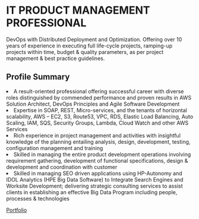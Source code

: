 <h1><b>IT PRODUCT MANAGEMENT PROFESSIONAL</b></h1>
<p>DevOps with Distributed Deployment and Optimization.
Offering over 10 years of experience in executing full life-cycle projects, ramping-up projects within time, budget & quality parameters, as per project management & best practice guidelines.</p>


<h2>Profile Summary</h2>
<li>A result-oriented professional offering successful career with diverse roles distinguished by commended performance and proven results in AWS Solution Architect, DevOps Principles and Agile Software Development</li>
<li>Expertise in SOAP, REST, Micro-services, and the tenants of horizontal scalability, AWS – EC2, S3, Route53, VPC, RDS, Elastic Load Balancing, Auto Scaling, IAM, SQS, Security Groups, Lambda, Cloud Watch and other AWS Services</li>
<li>Rich experience in project management and activities with insightful knowledge of the planning entailing analysis, design, development, testing, configuration management and training</li>
<li>Skilled in managing the entire product development operations involving requirement gathering, development of functional specifications, design & development and coordination with customer</li>
<li>Skilled in managing SEO driven applications using HP-Autonomy and IDOL Analytics (HPE Big Data Software) to Integrate Search Engines and Worksite Development; delivering strategic consulting services to assist clients in establishing an effective Big Data Program including people, processes & technologies</li>


<a href="http://priyabrata.info"> Portfolio </a>
